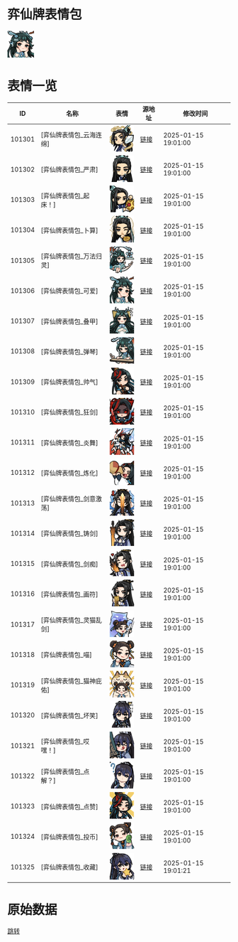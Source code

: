 # 弈仙牌表情包

<img src="./cover.png" height="60" alt="cover" />

# 表情一览

|ID|名称|表情|源地址|修改时间|
|----|----|----|----|----|
|101301|[弈仙牌表情包_云海连绵]|<img src="./pic/101301_%5B弈仙牌表情包_云海连绵%5D.png" height="60" alt="云海连绵"/>|[链接](https://i0.hdslb.com/bfs/garb/693994bbd932e2f1bda5e37e59cb27d07e352bc3.png)|2025-01-15 19:01:00|
|101302|[弈仙牌表情包_严肃]|<img src="./pic/101302_%5B弈仙牌表情包_严肃%5D.png" height="60" alt="严肃"/>|[链接](https://i0.hdslb.com/bfs/garb/e1d20c0d42e8905c426715e386d25bcfe6a41cd3.png)|2025-01-15 19:01:00|
|101303|[弈仙牌表情包_起床！]|<img src="./pic/101303_%5B弈仙牌表情包_起床！%5D.png" height="60" alt="起床！"/>|[链接](https://i0.hdslb.com/bfs/garb/4840d71caa33d3d1a83154d2e5bd346a30d5a0ad.png)|2025-01-15 19:01:00|
|101304|[弈仙牌表情包_卜算]|<img src="./pic/101304_%5B弈仙牌表情包_卜算%5D.png" height="60" alt="卜算"/>|[链接](https://i0.hdslb.com/bfs/garb/4c9cc3f9a15421655703a5d3a2c5aed551abdf51.png)|2025-01-15 19:01:00|
|101305|[弈仙牌表情包_万法归灵]|<img src="./pic/101305_%5B弈仙牌表情包_万法归灵%5D.png" height="60" alt="万法归灵"/>|[链接](https://i0.hdslb.com/bfs/garb/549ea942381be1695135c396aff278f856d1bca5.png)|2025-01-15 19:01:00|
|101306|[弈仙牌表情包_可爱]|<img src="./pic/101306_%5B弈仙牌表情包_可爱%5D.png" height="60" alt="可爱"/>|[链接](https://i0.hdslb.com/bfs/garb/57fcbf06ddac6549158ff63d8133d10b76015140.png)|2025-01-15 19:01:00|
|101307|[弈仙牌表情包_叠甲]|<img src="./pic/101307_%5B弈仙牌表情包_叠甲%5D.png" height="60" alt="叠甲"/>|[链接](https://i0.hdslb.com/bfs/garb/32190f6a3172a93b6eedf70ab0e3f30fb0cf75c4.png)|2025-01-15 19:01:00|
|101308|[弈仙牌表情包_弹琴]|<img src="./pic/101308_%5B弈仙牌表情包_弹琴%5D.png" height="60" alt="弹琴"/>|[链接](https://i0.hdslb.com/bfs/garb/713afbd7a94f9775243281577e2fef0af5bc53d1.png)|2025-01-15 19:01:00|
|101309|[弈仙牌表情包_帅气]|<img src="./pic/101309_%5B弈仙牌表情包_帅气%5D.png" height="60" alt="帅气"/>|[链接](https://i0.hdslb.com/bfs/garb/2abef1be73be9e8df7836057d531a7c6b5f06499.png)|2025-01-15 19:01:00|
|101310|[弈仙牌表情包_狂剑]|<img src="./pic/101310_%5B弈仙牌表情包_狂剑%5D.png" height="60" alt="狂剑"/>|[链接](https://i0.hdslb.com/bfs/garb/4afa2e542e80e9247693e991e5ec47906b3ceaf9.png)|2025-01-15 19:01:00|
|101311|[弈仙牌表情包_炎舞]|<img src="./pic/101311_%5B弈仙牌表情包_炎舞%5D.png" height="60" alt="炎舞"/>|[链接](https://i0.hdslb.com/bfs/garb/d139bca69106f64b65d8d99fd515c26576f6ccb0.png)|2025-01-15 19:01:00|
|101312|[弈仙牌表情包_炼化]|<img src="./pic/101312_%5B弈仙牌表情包_炼化%5D.png" height="60" alt="炼化"/>|[链接](https://i0.hdslb.com/bfs/garb/5d8ddce78028c681b2f57351f6c522bec0a163c8.png)|2025-01-15 19:01:00|
|101313|[弈仙牌表情包_剑意激荡]|<img src="./pic/101313_%5B弈仙牌表情包_剑意激荡%5D.png" height="60" alt="剑意激荡"/>|[链接](https://i0.hdslb.com/bfs/garb/2c1bc88e8ea143bee5a96593cc89ac2384591e3f.png)|2025-01-15 19:01:00|
|101314|[弈仙牌表情包_铸剑]|<img src="./pic/101314_%5B弈仙牌表情包_铸剑%5D.png" height="60" alt="铸剑"/>|[链接](https://i0.hdslb.com/bfs/garb/610e5c2f19b5f3908fab952fe0955702eeb4202a.png)|2025-01-15 19:01:00|
|101315|[弈仙牌表情包_剑痴]|<img src="./pic/101315_%5B弈仙牌表情包_剑痴%5D.png" height="60" alt="剑痴"/>|[链接](https://i0.hdslb.com/bfs/garb/79005f7665bf947cfd5496b4a2cf13d04212f559.png)|2025-01-15 19:01:00|
|101316|[弈仙牌表情包_画符]|<img src="./pic/101316_%5B弈仙牌表情包_画符%5D.png" height="60" alt="画符"/>|[链接](https://i0.hdslb.com/bfs/garb/550de48ba5e16fe655b8eb524b67054be5d7e74b.png)|2025-01-15 19:01:00|
|101317|[弈仙牌表情包_灵猫乱剑]|<img src="./pic/101317_%5B弈仙牌表情包_灵猫乱剑%5D.png" height="60" alt="灵猫乱剑"/>|[链接](https://i0.hdslb.com/bfs/garb/7a6e7d48fd208afb71e07997fe826770e856f383.png)|2025-01-15 19:01:00|
|101318|[弈仙牌表情包_喵]|<img src="./pic/101318_%5B弈仙牌表情包_喵%5D.png" height="60" alt="喵"/>|[链接](https://i0.hdslb.com/bfs/garb/9ba7a70aa99e61a9adb04b845e91e03f4f86492a.png)|2025-01-15 19:01:00|
|101319|[弈仙牌表情包_猫神庇佑]|<img src="./pic/101319_%5B弈仙牌表情包_猫神庇佑%5D.png" height="60" alt="猫神庇佑"/>|[链接](https://i0.hdslb.com/bfs/garb/797aa5c16451df7add3fe118b4e5f3a334683a59.png)|2025-01-15 19:01:00|
|101320|[弈仙牌表情包_坏笑]|<img src="./pic/101320_%5B弈仙牌表情包_坏笑%5D.png" height="60" alt="坏笑"/>|[链接](https://i0.hdslb.com/bfs/garb/e36eca9d1ad5d41a33cb7e5b0ea5aef4575f1ec7.png)|2025-01-15 19:01:00|
|101321|[弈仙牌表情包_哎嘿！]|<img src="./pic/101321_%5B弈仙牌表情包_哎嘿！%5D.png" height="60" alt="哎嘿！"/>|[链接](https://i0.hdslb.com/bfs/garb/a96dfadf92f2185c3e92cf7c8ffa1b0fb170f8ad.png)|2025-01-15 19:01:00|
|101322|[弈仙牌表情包_点解？]|<img src="./pic/101322_%5B弈仙牌表情包_点解？%5D.png" height="60" alt="点解？"/>|[链接](https://i0.hdslb.com/bfs/garb/fbd4c25b1dfdb033780f45b5e23890e9e944d1aa.png)|2025-01-15 19:01:00|
|101323|[弈仙牌表情包_点赞]|<img src="./pic/101323_%5B弈仙牌表情包_点赞%5D.png" height="60" alt="点赞"/>|[链接](https://i0.hdslb.com/bfs/garb/f7ebb8336c27841ca653a305e77f1d3a36a934c4.png)|2025-01-15 19:01:00|
|101324|[弈仙牌表情包_投币]|<img src="./pic/101324_%5B弈仙牌表情包_投币%5D.png" height="60" alt="投币"/>|[链接](https://i0.hdslb.com/bfs/garb/d6f1890066d0bc939d8a48619462efabe41237b8.png)|2025-01-15 19:01:00|
|101325|[弈仙牌表情包_收藏]|<img src="./pic/101325_%5B弈仙牌表情包_收藏%5D.png" height="60" alt="收藏"/>|[链接](https://i0.hdslb.com/bfs/garb/23e18028338f25d558faa77e88bc7210a97321fc.png)|2025-01-15 19:01:21|

# 原始数据

[跳转](./raw.json)

